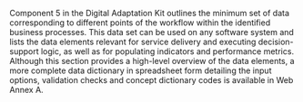Component 5 in the Digital Adaptation Kit outlines the minimum set of
data corresponding to different points of the workflow within the
identified business processes. This data set can be used on any software
system and lists the data elements relevant for service delivery and
executing decision-support logic, as well as for populating indicators
and performance metrics. Although this section provides a high-level
overview of the data elements, a more complete data dictionary in
spreadsheet form detailing the input options, validation checks and
concept dictionary codes is available in Web Annex A.